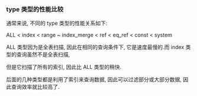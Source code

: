 ### type 类型的性能比较

通常来说, 不同的 type 类型的性能关系如下:

ALL < index < range ~ index_merge < ref < eq_ref < const < system

ALL 类型因为是全表扫描, 因此在相同的查询条件下, 它是速度最慢的.而 index 类型的查询虽然不是全表扫描, 

但是它扫描了所有的索引, 因此比 ALL 类型的稍快.

后面的几种类型都是利用了索引来查询数据, 因此可以过滤部分或大部分数据, 因此查询效率就比较高了.